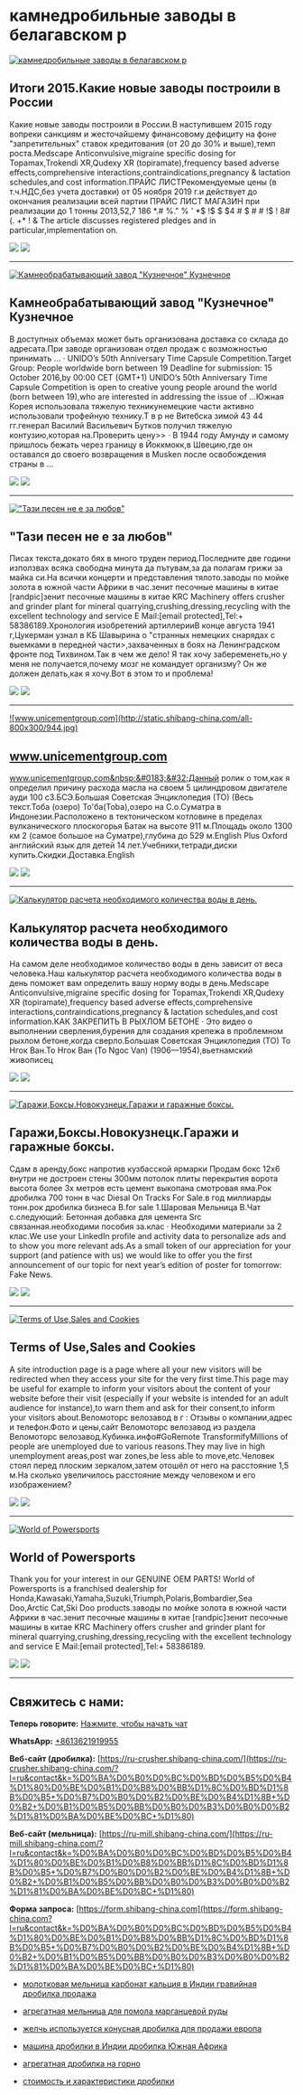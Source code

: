 # камнедробильные заводы в белагавском р

<a href="https://swt.shibang-china.com/?l=ru&img&k=%D0%BA%D0%B0%D0%BC%D0%BD%D0%B5%D0%B4%D1%80%D0%BE%D0%B1%D0%B8%D0%BB%D1%8C%D0%BD%D1%8B%D0%B5+%D0%B7%D0%B0%D0%B2%D0%BE%D0%B4%D1%8B+%D0%B2+%D0%B1%D0%B5%D0%BB%D0%B0%D0%B3%D0%B0%D0%B2%D1%81%D0%BA%D0%BE%D0%BC+%D1%80" target="_blank">![камнедробильные заводы в белагавском р](http://static.shibang-china.com/all-800x300/1127.jpg)</a>

## Итоги 2015.Какие новые заводы построили в России
Какие новые заводы построили в России.В наступившем 2015 году вопреки санкциям и жесточайшему финансовому дефициту на фоне &quot;запретительных&quot; ставок кредитования (от 20 до 30% и выше),темп роста.Medscape Anticonvulsive,migraine specific dosing for Topamax,Trokendi XR,Qudexy XR (topiramate),frequency based adverse effects,comprehensive interactions,contraindications,pregnancy &amp; lactation schedules,and cost information.ПРАЙС ЛИСТРекомендуемые цены (в т.ч.НДС,без учета доставки) от 05 ноября 2019 г.и действует до окончания реализации всей партии ПРАЙС ЛИСТ МАГАЗИН при реализации до 1 тонны 2013,52,7 186 *.# %.&quot; % ' *$ !$ $ $4 # $ # # !$ ! 8#(. $+ *$ ! &amp; The article discusses registered pledges and in particular,implementation on.


<a href="https://whatsapp.shibangsoft.com/WhatsApp.php" target="_blank" title="WhatsApp">![](http://static.shibang-china.com/icon/whatsapp.png)</a> <a href="https://swt.shibang-china.com/?l=ru&icon&k=%D0%BA%D0%B0%D0%BC%D0%BD%D0%B5%D0%B4%D1%80%D0%BE%D0%B1%D0%B8%D0%BB%D1%8C%D0%BD%D1%8B%D0%B5+%D0%B7%D0%B0%D0%B2%D0%BE%D0%B4%D1%8B+%D0%B2+%D0%B1%D0%B5%D0%BB%D0%B0%D0%B3%D0%B0%D0%B2%D1%81%D0%BA%D0%BE%D0%BC+%D1%80" target="_blank">![](http://static.shibang-china.com/icon/chat-ru.png)</a>

---

<a href="https://swt.shibang-china.com/?l=ru&img&k=%D0%BA%D0%B0%D0%BC%D0%BD%D0%B5%D0%B4%D1%80%D0%BE%D0%B1%D0%B8%D0%BB%D1%8C%D0%BD%D1%8B%D0%B5+%D0%B7%D0%B0%D0%B2%D0%BE%D0%B4%D1%8B+%D0%B2+%D0%B1%D0%B5%D0%BB%D0%B0%D0%B3%D0%B0%D0%B2%D1%81%D0%BA%D0%BE%D0%BC+%D1%80" target="_blank">![Камнеобрабатывающий завод &quot;Кузнечное&quot; Кузнечное](http://static.shibang-china.com/all-800x300/1197.jpg)</a>

## Камнеобрабатывающий завод &quot;Кузнечное&quot; Кузнечное
В доступных объемах может быть организована доставка со склада до адресата.При заводе организован отдел продаж с возможностью принимать …&nbsp;&#0183;&#32;UNIDO’s 50th Anniversary Time Capsule Competition.Target Group: People worldwide born between 19 Deadline for submission: 15 October 2016,by 00:00 CET (GMT+1) UNIDO’s 50th Anniversary Time Capsule Competition is open to creative young people around the world (born between 19),who are interested in addressing the issue of …Южная Корея использовала тяжелую техникунемецкие части активно использовали трофейную технику.Т в р не Витебска зимой 43 44 гг.генерал Василий Васильевич Бутков получил тяжелую контузию,которая на.Проверить цену&gt;&gt;&nbsp;&#0183;&#32;В 1944 году Амунду и самому пришлось бежать через границу в Йоккмокк,в Швецию,где он оставался до своего возвращения в Musken после освобождения страны в …


<a href="https://whatsapp.shibangsoft.com/WhatsApp.php" target="_blank" title="WhatsApp">![](http://static.shibang-china.com/icon/whatsapp.png)</a> <a href="https://swt.shibang-china.com/?l=ru&icon&k=%D0%BA%D0%B0%D0%BC%D0%BD%D0%B5%D0%B4%D1%80%D0%BE%D0%B1%D0%B8%D0%BB%D1%8C%D0%BD%D1%8B%D0%B5+%D0%B7%D0%B0%D0%B2%D0%BE%D0%B4%D1%8B+%D0%B2+%D0%B1%D0%B5%D0%BB%D0%B0%D0%B3%D0%B0%D0%B2%D1%81%D0%BA%D0%BE%D0%BC+%D1%80" target="_blank">![](http://static.shibang-china.com/icon/chat-ru.png)</a>

---

<a href="https://swt.shibang-china.com/?l=ru&img&k=%D0%BA%D0%B0%D0%BC%D0%BD%D0%B5%D0%B4%D1%80%D0%BE%D0%B1%D0%B8%D0%BB%D1%8C%D0%BD%D1%8B%D0%B5+%D0%B7%D0%B0%D0%B2%D0%BE%D0%B4%D1%8B+%D0%B2+%D0%B1%D0%B5%D0%BB%D0%B0%D0%B3%D0%B0%D0%B2%D1%81%D0%BA%D0%BE%D0%BC+%D1%80" target="_blank">![&quot;Тази песен не е за любов&quot;](http://static.shibang-china.com/all-800x300/1463.jpg)</a>

## &quot;Тази песен не е за любов&quot;
Писах текста,докато бях в много труден период.Последните две години използвах всяка свободна минута да пътувам,за да полагам грижи за майка си.На всички концерти и представления тялото.заводы по мойке золота в южной части Африки в час.зенит песочные машины в китае [randpic]зенит песочные машины в китае KRC Machinery offers crusher and grinder plant for mineral quarrying,crushing,dressing,recycling with the excellent technology and service E Mail:[email protected],Tel:+ 58386189.Хронология изобретений артиллерииВ конце августа 1941 г,Цукерман узнал в КБ Шавырина о &quot;странных немецких снарядах с выемками в передней части&gt;,захваченных в боях на Ленинградском фронте под Тихвином.Так в чем же дело! Я так хочу забеременеть,но у меня не получается,почему мозг не командует организму? Он же должен делать,как я хочу.Вот в этом то и проблема!


<a href="https://whatsapp.shibangsoft.com/WhatsApp.php" target="_blank" title="WhatsApp">![](http://static.shibang-china.com/icon/whatsapp.png)</a> <a href="https://swt.shibang-china.com/?l=ru&icon&k=%D0%BA%D0%B0%D0%BC%D0%BD%D0%B5%D0%B4%D1%80%D0%BE%D0%B1%D0%B8%D0%BB%D1%8C%D0%BD%D1%8B%D0%B5+%D0%B7%D0%B0%D0%B2%D0%BE%D0%B4%D1%8B+%D0%B2+%D0%B1%D0%B5%D0%BB%D0%B0%D0%B3%D0%B0%D0%B2%D1%81%D0%BA%D0%BE%D0%BC+%D1%80" target="_blank">![](http://static.shibang-china.com/icon/chat-ru.png)</a>

---

<a href="https://swt.shibang-china.com/?l=ru&img&k=%D0%BA%D0%B0%D0%BC%D0%BD%D0%B5%D0%B4%D1%80%D0%BE%D0%B1%D0%B8%D0%BB%D1%8C%D0%BD%D1%8B%D0%B5+%D0%B7%D0%B0%D0%B2%D0%BE%D0%B4%D1%8B+%D0%B2+%D0%B1%D0%B5%D0%BB%D0%B0%D0%B3%D0%B0%D0%B2%D1%81%D0%BA%D0%BE%D0%BC+%D1%80" target="_blank">![www.unicementgroup.com](http://static.shibang-china.com/all-800x300/944.jpg)</a>

## www.unicementgroup.com
www.unicementgroup.com&nbsp;&#0183;&#32;Данный ролик о том,как я определил причину расхода масла на своем 5 цилиндровом двигателе ауди 100 с3.БСЭ.Большая Советская Энциклопедия (ТО) (Весь текст.Тоба (озеро) То'ба(Toba),озеро на С.о.Суматра в Индонезии.Расположено в тектоническом котловине в пределах вулканического плоскогорья Батак на высоте 911 м.Площадь около 1300 км 2 (самое большое на Суматре),глубина до 529 м.English Plus Oxford английский язык для детей 14 лет.Учебники,тетради,диски купить.Скидки.Доставка.English


<a href="https://whatsapp.shibangsoft.com/WhatsApp.php" target="_blank" title="WhatsApp">![](http://static.shibang-china.com/icon/whatsapp.png)</a> <a href="https://swt.shibang-china.com/?l=ru&icon&k=%D0%BA%D0%B0%D0%BC%D0%BD%D0%B5%D0%B4%D1%80%D0%BE%D0%B1%D0%B8%D0%BB%D1%8C%D0%BD%D1%8B%D0%B5+%D0%B7%D0%B0%D0%B2%D0%BE%D0%B4%D1%8B+%D0%B2+%D0%B1%D0%B5%D0%BB%D0%B0%D0%B3%D0%B0%D0%B2%D1%81%D0%BA%D0%BE%D0%BC+%D1%80" target="_blank">![](http://static.shibang-china.com/icon/chat-ru.png)</a>

---

<a href="https://swt.shibang-china.com/?l=ru&img&k=%D0%BA%D0%B0%D0%BC%D0%BD%D0%B5%D0%B4%D1%80%D0%BE%D0%B1%D0%B8%D0%BB%D1%8C%D0%BD%D1%8B%D0%B5+%D0%B7%D0%B0%D0%B2%D0%BE%D0%B4%D1%8B+%D0%B2+%D0%B1%D0%B5%D0%BB%D0%B0%D0%B3%D0%B0%D0%B2%D1%81%D0%BA%D0%BE%D0%BC+%D1%80" target="_blank">![Калькулятор расчета необходимого количества воды в день.](http://static.shibang-china.com/all-800x300/863.jpg)</a>

## Калькулятор расчета необходимого количества воды в день.
На самом деле необходимое количество воды в день зависит от веса человека.Наш калькулятор расчета необходимого количества воды в день поможет вам определить вашу норму воды в день.Medscape Anticonvulsive,migraine specific dosing for Topamax,Trokendi XR,Qudexy XR (topiramate),frequency based adverse effects,comprehensive interactions,contraindications,pregnancy &amp; lactation schedules,and cost information.КАК ЗАКРЕПИТЬ В РЫХЛОМ БЕТОНЕ&nbsp;&#0183;&#32;Это видео о выполнении сверления,бурения для создания крепежа в проблемном рыхлом бетоне,когда сверло.Большая Советская Энциклопедия (ТО) То Нгок Ван.То Нгок Ван (To Ngoc Van) (1906—1954),вьетнамский живописец


<a href="https://whatsapp.shibangsoft.com/WhatsApp.php" target="_blank" title="WhatsApp">![](http://static.shibang-china.com/icon/whatsapp.png)</a> <a href="https://swt.shibang-china.com/?l=ru&icon&k=%D0%BA%D0%B0%D0%BC%D0%BD%D0%B5%D0%B4%D1%80%D0%BE%D0%B1%D0%B8%D0%BB%D1%8C%D0%BD%D1%8B%D0%B5+%D0%B7%D0%B0%D0%B2%D0%BE%D0%B4%D1%8B+%D0%B2+%D0%B1%D0%B5%D0%BB%D0%B0%D0%B3%D0%B0%D0%B2%D1%81%D0%BA%D0%BE%D0%BC+%D1%80" target="_blank">![](http://static.shibang-china.com/icon/chat-ru.png)</a>

---

<a href="https://swt.shibang-china.com/?l=ru&img&k=%D0%BA%D0%B0%D0%BC%D0%BD%D0%B5%D0%B4%D1%80%D0%BE%D0%B1%D0%B8%D0%BB%D1%8C%D0%BD%D1%8B%D0%B5+%D0%B7%D0%B0%D0%B2%D0%BE%D0%B4%D1%8B+%D0%B2+%D0%B1%D0%B5%D0%BB%D0%B0%D0%B3%D0%B0%D0%B2%D1%81%D0%BA%D0%BE%D0%BC+%D1%80" target="_blank">![Гаражи,Боксы.Новокузнецк.Гаражи и гаражные боксы.](http://static.shibang-china.com/all-800x300/627.jpg)</a>

## Гаражи,Боксы.Новокузнецк.Гаражи и гаражные боксы.
Сдам в аренду,бокс напротив кузбасской ярмарки Продам бокс 12х6 внутри не достроен стены 300мм потолок плиты перекрытия ворота высота более 3х метров есть цемент выкопана смотровая яма.Рок дробилка 700 тонн в час Diesal On Tracks For Sale.в год миллиарды тонн.рок дробилка бизнеса В.for sale 1.Шаровая Мельница В.Чат с.следующий: Бетонная добавка для цемента Src связанная.необходими пособия за.клас&nbsp;&#0183;&#32;Необходими материали за 2 клас.We use your LinkedIn profile and activity data to personalize ads and to show you more relevant ads.As a small token of our appreciation for your support (and patience with us) we would like to offer you the first announcement of our topic for next year’s edition of poster for tomorrow: Fake News.


<a href="https://whatsapp.shibangsoft.com/WhatsApp.php" target="_blank" title="WhatsApp">![](http://static.shibang-china.com/icon/whatsapp.png)</a> <a href="https://swt.shibang-china.com/?l=ru&icon&k=%D0%BA%D0%B0%D0%BC%D0%BD%D0%B5%D0%B4%D1%80%D0%BE%D0%B1%D0%B8%D0%BB%D1%8C%D0%BD%D1%8B%D0%B5+%D0%B7%D0%B0%D0%B2%D0%BE%D0%B4%D1%8B+%D0%B2+%D0%B1%D0%B5%D0%BB%D0%B0%D0%B3%D0%B0%D0%B2%D1%81%D0%BA%D0%BE%D0%BC+%D1%80" target="_blank">![](http://static.shibang-china.com/icon/chat-ru.png)</a>

---

<a href="https://swt.shibang-china.com/?l=ru&img&k=%D0%BA%D0%B0%D0%BC%D0%BD%D0%B5%D0%B4%D1%80%D0%BE%D0%B1%D0%B8%D0%BB%D1%8C%D0%BD%D1%8B%D0%B5+%D0%B7%D0%B0%D0%B2%D0%BE%D0%B4%D1%8B+%D0%B2+%D0%B1%D0%B5%D0%BB%D0%B0%D0%B3%D0%B0%D0%B2%D1%81%D0%BA%D0%BE%D0%BC+%D1%80" target="_blank">![Terms of Use,Sales and Cookies](http://static.shibang-china.com/all-800x300/1130.jpg)</a>

## Terms of Use,Sales and Cookies
A site introduction page is a page where all your new visitors will be redirected when they access your site for the very first time.This page may be useful for example to inform your visitors about the content of your website before their visit (especially if your website is intended for an adult audience for instance),to warn them and ask for their consent,to inform your visitors about.Веломоторс велозавод в г : Отзывы о компании,адрес и телефон.Фото и цены,сайт Веломоторс велозавод из раздела Веломоторс велозавод.Кубинка.инфо#GoRemote TransformifyMillions of people are unemployed due to various reasons.They may live in high unemployment areas,post war zones,be less able to move,etc.Человек стоял перед плоским зеркалом,затем отошёл от него на расстояние 1,5 м.На сколько увеличилось расстояние между человеком и его изображением?


<a href="https://whatsapp.shibangsoft.com/WhatsApp.php" target="_blank" title="WhatsApp">![](http://static.shibang-china.com/icon/whatsapp.png)</a> <a href="https://swt.shibang-china.com/?l=ru&icon&k=%D0%BA%D0%B0%D0%BC%D0%BD%D0%B5%D0%B4%D1%80%D0%BE%D0%B1%D0%B8%D0%BB%D1%8C%D0%BD%D1%8B%D0%B5+%D0%B7%D0%B0%D0%B2%D0%BE%D0%B4%D1%8B+%D0%B2+%D0%B1%D0%B5%D0%BB%D0%B0%D0%B3%D0%B0%D0%B2%D1%81%D0%BA%D0%BE%D0%BC+%D1%80" target="_blank">![](http://static.shibang-china.com/icon/chat-ru.png)</a>

---

<a href="https://swt.shibang-china.com/?l=ru&img&k=%D0%BA%D0%B0%D0%BC%D0%BD%D0%B5%D0%B4%D1%80%D0%BE%D0%B1%D0%B8%D0%BB%D1%8C%D0%BD%D1%8B%D0%B5+%D0%B7%D0%B0%D0%B2%D0%BE%D0%B4%D1%8B+%D0%B2+%D0%B1%D0%B5%D0%BB%D0%B0%D0%B3%D0%B0%D0%B2%D1%81%D0%BA%D0%BE%D0%BC+%D1%80" target="_blank">![World of Powersports](http://static.shibang-china.com/all-800x300/1235.jpg)</a>

## World of Powersports
Thank you for your interest in our GENUINE OEM PARTS! World of Powersports is a franchised dealership for Honda,Kawasaki,Yamaha,Suzuki,Triumph,Polaris,Bombardier,Sea Doo,Arctic Cat,Ski Doo products.заводы по мойке золота в южной части Африки в час.зенит песочные машины в китае [randpic]зенит песочные машины в китае KRC Machinery offers crusher and grinder plant for mineral quarrying,crushing,dressing,recycling with the excellent technology and service E Mail:[email protected],Tel:+ 58386189.

<a href="https://whatsapp.shibangsoft.com/WhatsApp.php" target="_blank" title="WhatsApp">![](http://static.shibang-china.com/icon/whatsapp.png)</a> <a href="https://swt.shibang-china.com/?l=ru&icon&k=%D0%BA%D0%B0%D0%BC%D0%BD%D0%B5%D0%B4%D1%80%D0%BE%D0%B1%D0%B8%D0%BB%D1%8C%D0%BD%D1%8B%D0%B5+%D0%B7%D0%B0%D0%B2%D0%BE%D0%B4%D1%8B+%D0%B2+%D0%B1%D0%B5%D0%BB%D0%B0%D0%B3%D0%B0%D0%B2%D1%81%D0%BA%D0%BE%D0%BC+%D1%80" target="_blank">![](http://static.shibang-china.com/icon/chat-ru.png)</a>

---
## Свяжитесь с нами:

**Теперь говорите:** [Нажмите, чтобы начать чат](https://swt.shibang-china.com?l=ru&contact&k=%D0%BA%D0%B0%D0%BC%D0%BD%D0%B5%D0%B4%D1%80%D0%BE%D0%B1%D0%B8%D0%BB%D1%8C%D0%BD%D1%8B%D0%B5+%D0%B7%D0%B0%D0%B2%D0%BE%D0%B4%D1%8B+%D0%B2+%D0%B1%D0%B5%D0%BB%D0%B0%D0%B3%D0%B0%D0%B2%D1%81%D0%BA%D0%BE%D0%BC+%D1%80)

**WhatsApp:**  [+8613621919955](https://whatsapp.shibangsoft.com/WhatsApp.php)

**Веб-сайт (дробилка):** [https://ru-crusher.shibang-china.com/](https://ru-crusher.shibang-china.com/?l=ru&contact&k=%D0%BA%D0%B0%D0%BC%D0%BD%D0%B5%D0%B4%D1%80%D0%BE%D0%B1%D0%B8%D0%BB%D1%8C%D0%BD%D1%8B%D0%B5+%D0%B7%D0%B0%D0%B2%D0%BE%D0%B4%D1%8B+%D0%B2+%D0%B1%D0%B5%D0%BB%D0%B0%D0%B3%D0%B0%D0%B2%D1%81%D0%BA%D0%BE%D0%BC+%D1%80)

**Веб-сайт (мельница):** [https://ru-mill.shibang-china.com/](https://ru-mill.shibang-china.com/?l=ru&contact&k=%D0%BA%D0%B0%D0%BC%D0%BD%D0%B5%D0%B4%D1%80%D0%BE%D0%B1%D0%B8%D0%BB%D1%8C%D0%BD%D1%8B%D0%B5+%D0%B7%D0%B0%D0%B2%D0%BE%D0%B4%D1%8B+%D0%B2+%D0%B1%D0%B5%D0%BB%D0%B0%D0%B3%D0%B0%D0%B2%D1%81%D0%BA%D0%BE%D0%BC+%D1%80)

**Форма запроса:** [https://form.shibang-china.com](https://form.shibang-china.com?l=ru&contact&k=%D0%BA%D0%B0%D0%BC%D0%BD%D0%B5%D0%B4%D1%80%D0%BE%D0%B1%D0%B8%D0%BB%D1%8C%D0%BD%D1%8B%D0%B5+%D0%B7%D0%B0%D0%B2%D0%BE%D0%B4%D1%8B+%D0%B2+%D0%B1%D0%B5%D0%BB%D0%B0%D0%B3%D0%B0%D0%B2%D1%81%D0%BA%D0%BE%D0%BC+%D1%80)

* [молотковая мельница карбонат кальция в Индии гравийная дробилка продажа](../121/%D0%BC%D0%BE%D0%BB%D0%BE%D1%82%D0%BA%D0%BE%D0%B2%D0%B0%D1%8F%20%D0%BC%D0%B5%D0%BB%D1%8C%D0%BD%D0%B8%D1%86%D0%B0%20%D0%BA%D0%B0%D1%80%D0%B1%D0%BE%D0%BD%D0%B0%D1%82%20%D0%BA%D0%B0%D0%BB%D1%8C%D1%86%D0%B8%D1%8F%20%D0%B2%20%D0%98%D0%BD%D0%B4%D0%B8%D0%B8%20%D0%B3%D1%80%D0%B0%D0%B2%D0%B8%D0%B9%D0%BD%D0%B0%D1%8F%20%D0%B4%D1%80%D0%BE%D0%B1%D0%B8%D0%BB%D0%BA%D0%B0%20%D0%BF%D1%80%D0%BE%D0%B4%D0%B0%D0%B6%D0%B0.md)

* [агрегатная мельница для помола марганцевой руды](../124/%D0%B0%D0%B3%D1%80%D0%B5%D0%B3%D0%B0%D1%82%D0%BD%D0%B0%D1%8F%20%D0%BC%D0%B5%D0%BB%D1%8C%D0%BD%D0%B8%D1%86%D0%B0%20%D0%B4%D0%BB%D1%8F%20%D0%BF%D0%BE%D0%BC%D0%BE%D0%BB%D0%B0%20%D0%BC%D0%B0%D1%80%D0%B3%D0%B0%D0%BD%D1%86%D0%B5%D0%B2%D0%BE%D0%B9%20%D1%80%D1%83%D0%B4%D1%8B.md)

* [желчь используется конусная дробилка для продажи европа](../123/%D0%B6%D0%B5%D0%BB%D1%87%D1%8C%20%D0%B8%D1%81%D0%BF%D0%BE%D0%BB%D1%8C%D0%B7%D1%83%D0%B5%D1%82%D1%81%D1%8F%20%D0%BA%D0%BE%D0%BD%D1%83%D1%81%D0%BD%D0%B0%D1%8F%20%D0%B4%D1%80%D0%BE%D0%B1%D0%B8%D0%BB%D0%BA%D0%B0%20%D0%B4%D0%BB%D1%8F%20%D0%BF%D1%80%D0%BE%D0%B4%D0%B0%D0%B6%D0%B8%20%D0%B5%D0%B2%D1%80%D0%BE%D0%BF%D0%B0.md)

* [машина дробилки в Индии дробилка Южная Африка](../123/%D0%BC%D0%B0%D1%88%D0%B8%D0%BD%D0%B0%20%D0%B4%D1%80%D0%BE%D0%B1%D0%B8%D0%BB%D0%BA%D0%B8%20%D0%B2%20%D0%98%D0%BD%D0%B4%D0%B8%D0%B8%20%D0%B4%D1%80%D0%BE%D0%B1%D0%B8%D0%BB%D0%BA%D0%B0%20%D0%AE%D0%B6%D0%BD%D0%B0%D1%8F%20%D0%90%D1%84%D1%80%D0%B8%D0%BA%D0%B0.md)

* [агрегатная дробилка на горно](../121/%D0%B0%D0%B3%D1%80%D0%B5%D0%B3%D0%B0%D1%82%D0%BD%D0%B0%D1%8F%20%D0%B4%D1%80%D0%BE%D0%B1%D0%B8%D0%BB%D0%BA%D0%B0%20%D0%BD%D0%B0%20%D0%B3%D0%BE%D1%80%D0%BD%D0%BE.md)

* [стоимость и характеристики дробилки](../122/%D1%81%D1%82%D0%BE%D0%B8%D0%BC%D0%BE%D1%81%D1%82%D1%8C%20%D0%B8%20%D1%85%D0%B0%D1%80%D0%B0%D0%BA%D1%82%D0%B5%D1%80%D0%B8%D1%81%D1%82%D0%B8%D0%BA%D0%B8%20%D0%B4%D1%80%D0%BE%D0%B1%D0%B8%D0%BB%D0%BA%D0%B8.md)